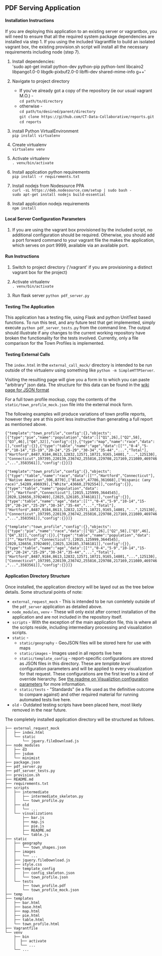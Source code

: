 ## PDF Serving Application

#### Installation Instructions

If you are deploying this application to an existing server or vagrantbox, you will need to ensure that all the required system package dependencies are installed via step 1. If you using the included Vagrantfile to build an isolated vagrant box, the existing provision.sh script will install all the necessary requirements including node (step 7).

1. Install dependencies:    
'sudo apt-get install python-dev python-pip python-lxml libcairo2 libpango1.0-0 libgdk-pixbuf2.0-0 libffi-dev shared-mime-info g++'


2. Navigate to project directory  
   + If you've already got a copy of the repository (ie our usual vagrant M.O.) -  
   `cd path/to/directory`  
   + otherwise -  
   `cd path/to/desired/parent/directory`  
   `git clone https://github.com/CT-Data-Collaborative/reports.git`  
   `cd reports`

3. install Python VirtualEnvironment  
`pip install virtualenv`  

4. Create virtualenv  
`virtualenv venv`  

5. Activate virtualenv  
`. venv/bin/activate`  

6. Install application python requirements  
`pip install -r requirements.txt`  

7. Install nodejs from Nodesource PPA  
`curl -sL https://deb.nodesource.com/setup | sudo bash -`  
`sudo apt-get install nodejs build-essential`  

8. Install application nodejs requirements  
`npm install`  

#### Local Server Configuration Parameters

1. If you are using the vagrant box provisioned by the included script, no additional configuration should be required. Otherwise, you should add a port forward command to your vagrant file the makes the application, which serves on port 9999, available via an available port. 

#### Run Instructions

1. Switch to project directory ('/vagrant' if you are provisioning a distinct vagrant box for the project)

2. Activate virtualenv  
`. venv/bin/activate`  

3. Run flask server
`python pdf_server.py`

#### Testing The Application  
This application has a testing file, using Flask and python UnitTest based functions. To run this test, and any future test that get implemented, simply execute `python pdf_server_tests.py` from the command line.  The output should illustrate if any changes to the current working repository have broken the functionality for the tests involved. Currently, only a file comparison for the Town Profiles is implemented.
  
#### Testing External Calls

The `index.html` in the `external_call_mock/` directory is intended to be run outside of the virtualenv using something like
`python -m SimpleHTTPServer`.

Visiting the resulting page will give you a form in to which you can paste "arbitrary" json data. The structure for this data can be found in the [wiki page for JSON format](https://github.com/CT-Data-Collaborative/reports/wiki/JSON-Format)

For a full town profile mockup, copy the contents of the `static/town_profile_mock.json` file into the external mock form.

The following examples will produce variations of town profile reports, however they are at this point less instructive than generating a full report as mentioned above.

`{"template":"town_profile","config":{},"objects":[{"type":"pie","name":"population","data":[["Q1",26],["Q2",58],["Q3",46],["Q4",32]],"config":{}},{"type":"map","name":"race","data":[],"config":{}},{"type":"table","name":"age","data":[["","0-4","5-9","10-14","15-19","20-24","25-29","30-34","35-44","...","Total"],["Hartford",8487,9184,8613,12832,12571,10721,9165,14801,"...",125130],["Connecticut",197395,220139,236742,255816,229708,217169,211089,469746,"...",3583561]],"config":{}}]}`

`{"template":"town_profile","config":{},"objects":[{"type":"table","name":"race","data":[["","Hartford","Connecticut"],["Native American",596,8770],["Black",47786,361668],["Hispanic (any race)",54289,496939],["White",43660,2792554]],"config":{}},{"type":"table","name":"population","data":[["","Hartford","Connecticut"],[2015,125999,3644545],[2020,126656,3702469],[2025,126185,3746181]],"config":{}},{"type":"table","name":"age","data":[["","0-4","5-9","10-14","15-19","20-24","25-29","30-34","35-44","...","Total"],["Hartford",8487,9184,8613,12832,12571,10721,9165,14801,"...",125130],["Connecticut",197395,220139,236742,255816,229708,217169,211089,469746,"...",3583561]],"config":{}}]}`

`{"template":"town_profile","config":{},"objects":[{"type":"pie","name":"race","data":[["Q1",26],["Q2",58],["Q3",46],["Q4",32]],"config":{}},{"type":"table","name":"population","data":[["","Hartford","Connecticut"],[2015,125999,3644545],[2020,126656,3702469],[2025,126185,3746181]],"config":{}},{"type":"table","name":"age","data":[["","0-4","5-9","10-14","15-19","20-24","25-29","30-34","35-44","...","Total"],["Hartford",8487,9184,8613,12832,12571,10721,9165,14801,"...",125130],["Connecticut",197395,220139,236742,255816,229708,217169,211089,469746,"...",3583561]],"config":{}}]}`

#### Application Directory Structure  
Once installed, the application directory will be layed out as the tree below details. Some structural points of note:
+ `external_request_mock` - This is intended to be run comletely outside of the `pdf_server` application as detailed above.  
+ `node_modules`, `venv` - These will only exist after correct installation of the application and are not included in the repository itself.
+ `scripts` - With the exception of the main application file, this is where all the scripts reside, including intermediary processing and visualization scripts.
+ `static` - 
   + `static/geography` - GeoJSON files will be stored here for use with maps
   + `static/images` - Images used in all reports live here
   + `static/template_config` - report-specific configurations are stored as JSON files in this directory. These are _template level_ configuration parameters and will be applied to every visualization for that request. These configurations are the first level to a kind of override hierarchy. See [the readme on Visualiztion configuration parameters](https://github.com/CT-Data-Collaborative/reports/blob/master/scripts/visualizations/README.md) for more information.
   + `static/tests` - "Standards" (ie a file used as the definitive outcome to compare against) and other required material for running automated tests live here.
+ `old` - Outdated testing scripts have been placed here, most likely removed in the near future.

The completely installed application directory will be structured as follows.  
```
├── external_request_mock
│   ├── index.html
│   └── static
│       └── jquery.fileDownload.js
├── node_modules
│   ├── d3
│   ├── jsdom
│   └── minimist
├── package.json
├── pdf_server.py
├── pdf_server_tests.py
├── provision.sh
├── README.md
├── requirements.txt
├── scripts
│   ├── intermediate
│   │   ├── intermediate_skeleton.py
│   │   └── town_profile.py
│   ├── old
│   │   └── ...
│   └── visualizations
│       ├── bar.js
│       ├── map.js
│       ├── pie.js
│       ├── README.md
│       └── table.js
├── static
│   ├── geography
│   │   └── town_shapes.json
│   ├── images
│   │   └── ... 
│   ├── jquery.fileDownload.js
│   ├── style.css
│   ├── template_config
│   │   ├── config_skeleton.json
│   │   └── town_profile.json
│   └── tests
│       ├── town_profile.pdf
│       └── town_profile_mock.json
├── temp
├── templates
│   ├── bar.html
│   ├── base.html
│   ├── map.html
│   ├── pie.html
│   ├── table.html
│   └── town_profile.html
├── Vagrantfile
└── venv
    ├── bin
    │  ├── activate
    │  └── ...
    └── ...
```
